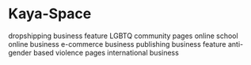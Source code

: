 # Kaya-Space
dropshipping business 
feature LGBTQ community pages
online school 
online business 
e-commerce business 
publishing business 
feature anti-gender based violence pages
international business 
